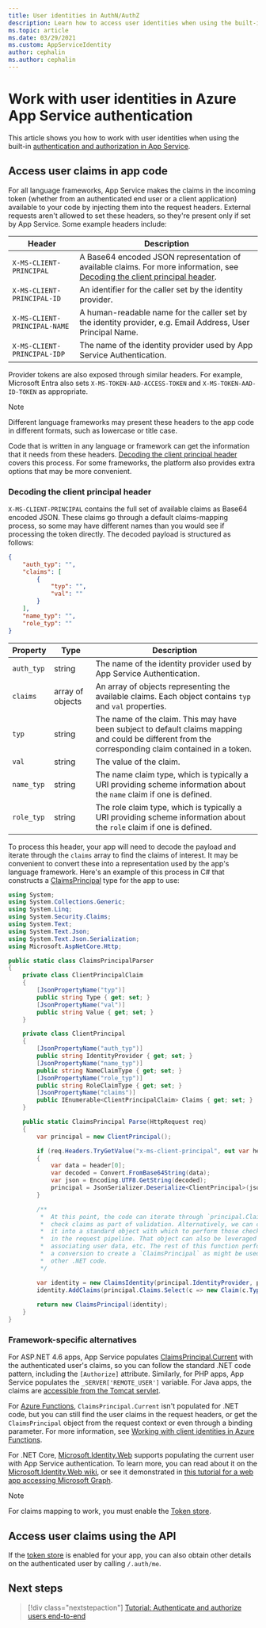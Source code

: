 ```yaml
---
title: User identities in AuthN/AuthZ
description: Learn how to access user identities when using the built-in authentication and authorization in App Service.
ms.topic: article
ms.date: 03/29/2021
ms.custom: AppServiceIdentity
author: cephalin
ms.author: cephalin
---
```


# Work with user identities in Azure App Service authentication

This article shows you how to work with user identities when using the built-in [authentication and authorization in App Service](overview-authentication-authorization.md). 

## Access user claims in app code

For all language frameworks, App Service makes the claims in the incoming token (whether from an authenticated end user or a client application) available to your code by injecting them into the request headers. External requests aren't allowed to set these headers, so they're present only if set by App Service. Some example headers include:

| Header                       | Description                                                           |
|------------------------------|-----------------------------------------------------------------------|
| `X-MS-CLIENT-PRINCIPAL`      | A Base64 encoded JSON representation of available claims. For more information, see [Decoding the client principal header](#decoding-the-client-principal-header).   |
| `X-MS-CLIENT-PRINCIPAL-ID`   | An identifier for the caller set by the identity provider.            |
| `X-MS-CLIENT-PRINCIPAL-NAME` | A human-readable name for the caller set by the identity provider, e.g. Email Address, User Principal Name.   |
| `X-MS-CLIENT-PRINCIPAL-IDP`  | The name of the identity provider used by App Service Authentication. |

Provider tokens are also exposed through similar headers. For example, Microsoft Entra also sets `X-MS-TOKEN-AAD-ACCESS-TOKEN` and `X-MS-TOKEN-AAD-ID-TOKEN` as appropriate.

> [!NOTE]
> Different language frameworks may present these headers to the app code in different formats, such as lowercase or title case.

Code that is written in any language or framework can get the information that it needs from these headers. [Decoding the client principal header](#decoding-the-client-principal-header) covers this process. For some frameworks, the platform also provides extra options that may be more convenient.

### Decoding the client principal header

`X-MS-CLIENT-PRINCIPAL` contains the full set of available claims as Base64 encoded JSON. These claims go through a default claims-mapping process, so some may have different names than you would see if processing the token directly. The decoded payload is structured as follows:

```json
{
    "auth_typ": "",
    "claims": [
        {
            "typ": "",
            "val": ""
        }
    ],
    "name_typ": "",
    "role_typ": ""
}
```

| Property   | Type             | Description                           |
|------------|------------------|---------------------------------------|
| `auth_typ` | string           | The name of the identity provider used by App Service Authentication. |
| `claims`   | array of objects | An array of objects representing the available claims. Each object contains `typ` and `val` properties. |
| `typ`      | string           | The name of the claim. This may have been subject to default claims mapping and could be different from the corresponding claim contained in a token. |
| `val`      | string           | The value of the claim.                                      |
| `name_typ` | string           | The name claim type, which is typically a URI providing scheme information about the `name` claim if one is defined. |
| `role_typ` | string           | The role claim type, which is typically a URI providing scheme information about the `role` claim if one is defined. |

To process this header, your app will need to decode the payload and iterate through the `claims` array to find the claims of interest. It may be convenient to convert these into a representation used by the app's language framework. Here's an example of this process in C# that constructs a [ClaimsPrincipal](/dotnet/api/system.security.claims.claimsprincipal) type for the app to use:

```csharp
using System;
using System.Collections.Generic;
using System.Linq;
using System.Security.Claims;
using System.Text;
using System.Text.Json;
using System.Text.Json.Serialization;
using Microsoft.AspNetCore.Http;

public static class ClaimsPrincipalParser
{
    private class ClientPrincipalClaim
    {
        [JsonPropertyName("typ")]
        public string Type { get; set; }
        [JsonPropertyName("val")]
        public string Value { get; set; }
    }

    private class ClientPrincipal
    {
        [JsonPropertyName("auth_typ")]
        public string IdentityProvider { get; set; }
        [JsonPropertyName("name_typ")]
        public string NameClaimType { get; set; }
        [JsonPropertyName("role_typ")]
        public string RoleClaimType { get; set; }
        [JsonPropertyName("claims")]
        public IEnumerable<ClientPrincipalClaim> Claims { get; set; }
    }

    public static ClaimsPrincipal Parse(HttpRequest req)
    {
        var principal = new ClientPrincipal();

        if (req.Headers.TryGetValue("x-ms-client-principal", out var header))
        {
            var data = header[0];
            var decoded = Convert.FromBase64String(data);
            var json = Encoding.UTF8.GetString(decoded);
            principal = JsonSerializer.Deserialize<ClientPrincipal>(json, new JsonSerializerOptions { PropertyNameCaseInsensitive = true });
        }

        /** 
         *  At this point, the code can iterate through `principal.Claims` to
         *  check claims as part of validation. Alternatively, we can convert
         *  it into a standard object with which to perform those checks later
         *  in the request pipeline. That object can also be leveraged for 
         *  associating user data, etc. The rest of this function performs such
         *  a conversion to create a `ClaimsPrincipal` as might be used in 
         *  other .NET code.
         */

        var identity = new ClaimsIdentity(principal.IdentityProvider, principal.NameClaimType, principal.RoleClaimType);
        identity.AddClaims(principal.Claims.Select(c => new Claim(c.Type, c.Value)));
        
        return new ClaimsPrincipal(identity);
    }
}
```

### Framework-specific alternatives

For ASP.NET 4.6 apps, App Service populates [ClaimsPrincipal.Current](/dotnet/api/system.security.claims.claimsprincipal.current) with the authenticated user's claims, so you can follow the standard .NET code pattern, including the `[Authorize]` attribute. Similarly, for PHP apps, App Service populates the `_SERVER['REMOTE_USER']` variable. For Java apps, the claims are [accessible from the Tomcat servlet](configure-language-java-security.md#authenticate-users-easy-auth).

For [Azure Functions](../azure-functions/functions-overview.md), `ClaimsPrincipal.Current` isn't populated for .NET code, but you can still find the user claims in the request headers, or get the `ClaimsPrincipal` object from the request context or even through a binding parameter. For more information, see [Working with client identities in Azure Functions](../azure-functions/functions-bindings-http-webhook-trigger.md#working-with-client-identities).

For .NET Core, [Microsoft.Identity.Web](https://www.nuget.org/packages/Microsoft.Identity.Web/) supports populating the current user with App Service authentication. To learn more, you can read about it on the [Microsoft.Identity.Web wiki](https://github.com/AzureAD/microsoft-identity-web/wiki/1.2.0#integration-with-azure-app-services-authentication-of-web-apps-running-with-microsoftidentityweb), or see it demonstrated in [this tutorial for a web app accessing Microsoft Graph](./scenario-secure-app-access-microsoft-graph-as-user.md?tabs=command-line#install-client-library-packages).

> [!NOTE]
> For claims mapping to work, you must enable the [Token store](overview-authentication-authorization.md#token-store).

## Access user claims using the API

If the [token store](overview-authentication-authorization.md#token-store) is enabled for your app, you can also obtain other details on the authenticated user by calling `/.auth/me`. 

## Next steps

> [!div class="nextstepaction"]
> [Tutorial: Authenticate and authorize users end-to-end](tutorial-auth-aad.md)
